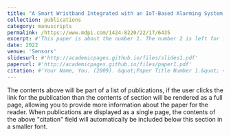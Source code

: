 ```yaml
---
title: "A Smart Wristband Integrated with an IoT-Based Alarming System for Real-Time Sweat Alcohol Monitoring"
collection: publications
category: manuscripts
permalink: /https://www.mdpi.com/1424-8220/22/17/6435
excerpt: #'This paper is about the number 1. The number 2 is left for future work.'
date: 2022
venue: 'Sensors'
slidesurl: #'http://academicpages.github.io/files/slides1.pdf'
paperurl: #'http://academicpages.github.io/files/paper1.pdf'
citation: #'Your Name, You. (2009). &quot;Paper Title Number 1.&quot; <i>Journal 1</i>. 1(1).'
---
```


The contents above will be part of a list of publications, if the user clicks the link for the publication than the contents of section will be rendered as a full page, allowing you to provide more information about the paper for the reader. When publications are displayed as a single page, the contents of the above "citation" field will automatically be included below this section in a smaller font.